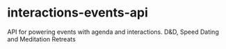 # interactions-events-api
API for powering events with agenda and interactions. D&amp;D, Speed Dating and Meditation Retreats
